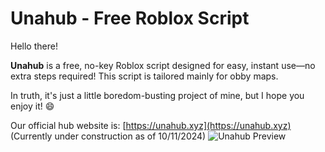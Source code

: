 # Unahub - Free Roblox Script

Hello there!

**Unahub** is a free, no-key Roblox script designed for easy, instant use—no extra steps required! This script is tailored mainly for obby maps.

In truth, it's just a little boredom-busting project of mine, but I hope you enjoy it! 😄

Our official hub website is: [https://unahub.xyz](https://unahub.xyz) (Currently under construction as of 10/11/2024)
![Unahub Preview](https://cdn.mon.in.th/i/O4s.png)